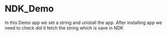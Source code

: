 # NDK_Demo
In this Demo app we set a string and unistall the app. After installing app we need to check did it fetch the string which is save in NDK
